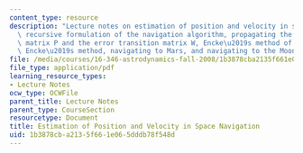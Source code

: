 ```yaml
---
content_type: resource
description: "Lecture notes on estimation of position and velocity in space navigation,\
  \ recursive formulation of the navigation algorithm, propagating the covariance\
  \ matrix P and the error transition matrix W, Encke\u2019s method of orbital integration,\
  \ Encke\u2019s method, navigating to Mars, and navigating to the Moon."
file: /media/courses/16-346-astrodynamics-fall-2008/1b3878cba2135f661e065dddb78f548d_lec_23.pdf
file_type: application/pdf
learning_resource_types:
- Lecture Notes
ocw_type: OCWFile
parent_title: Lecture Notes
parent_type: CourseSection
resourcetype: Document
title: Estimation of Position and Velocity in Space Navigation
uid: 1b3878cb-a213-5f66-1e06-5dddb78f548d
---
```

